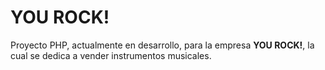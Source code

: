 # YOU ROCK!
Proyecto PHP, actualmente en desarrollo, para la empresa **YOU ROCK!**, la cual se dedica a vender instrumentos musicales.
